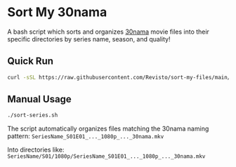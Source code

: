# Sort My 30nama
A bash script which sorts and organizes [30nama](https://30nama.com) movie files into their specific directories by series name, season, and quality!

## Quick Run
```bash
curl -sSL https://raw.githubusercontent.com/Revisto/sort-my-files/main/sort-series.sh | bash
```

## Manual Usage
```bash
./sort-series.sh
```

The script automatically organizes files matching the 30nama naming pattern:
`SeriesName_S01E01_..._1080p_..._30nama.mkv`

Into directories like:
`SeriesName/S01/1080p/SeriesName_S01E01_..._1080p_..._30nama.mkv`
